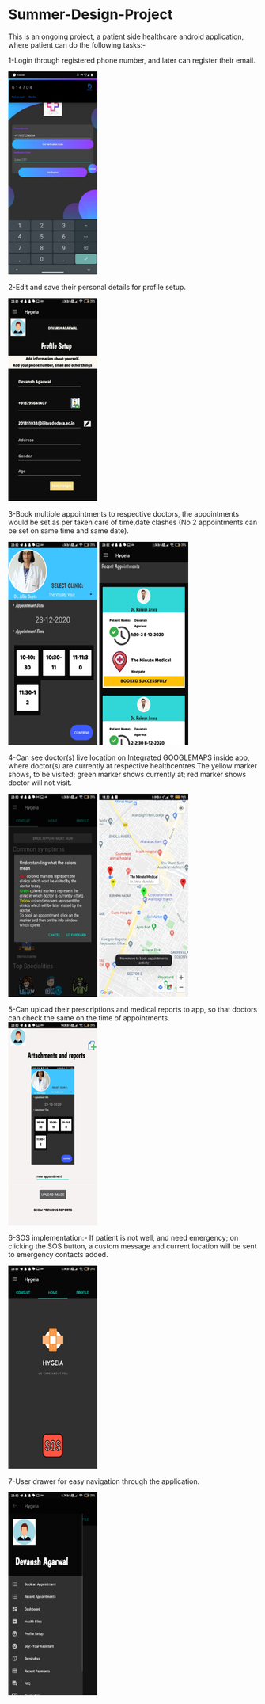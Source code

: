 # Summer-Design-Project
This is an ongoing project, a patient side healthcare android application, where patient can do the following tasks:-

1-Login through registered phone number, and later can register their email.

<img src="https://github.com/devanshagar783/Summer-Design-Project/blob/master/screenshots/Login.jpeg" width="180" height="410">

2-Edit and save their personal details for profile setup.

<img src="https://github.com/devanshagar783/Summer-Design-Project/blob/master/screenshots/profile_setup.jpg" width="180" height="410">

3-Book multiple appointments to respective doctors, the appointments would be set as per taken care of time,date clashes (No 2 appointments can be set on same time and same date).

<img src="https://github.com/devanshagar783/Summer-Design-Project/blob/master/screenshots/book_appointment.jpg" width="180" height="410">      <img src="https://github.com/devanshagar783/Summer-Design-Project/blob/master/screenshots/recent_appointments.jpg" width="180" height="410">

4-Can see doctor(s) live location on Integrated GOOGLEMAPS inside app, where doctor(s) are currently at respective healthcentres.The yellow marker shows, to be visited; green marker shows currently at; red marker shows doctor will not visit.

<img src="https://github.com/devanshagar783/Summer-Design-Project/blob/master/screenshots/map_marker_synopsys.jpg" width="180" height="410">    <img src="https://github.com/devanshagar783/Summer-Design-Project/blob/master/screenshots/google_map.jpg" width="180" height="410">


5-Can upload their prescriptions and medical reports to app, so that doctors can check the same on the time of appointments.
<img src="https://github.com/devanshagar783/Summer-Design-Project/blob/master/screenshots/upload_attachments_and_report.jpg" width="180" height="410">

6-SOS implementation:- If patient is not well, and need emergency; on clicking the SOS button, a custom message and current location will be sent to emergency contacts added.

<img src="https://github.com/devanshagar783/Summer-Design-Project/blob/master/screenshots/home_screen_sos.jpg" width="180" height="410">

7-User drawer for easy navigation through the application.

<img src="https://github.com/devanshagar783/Summer-Design-Project/blob/master/screenshots/drawer.jpg" width="180" height="410">
